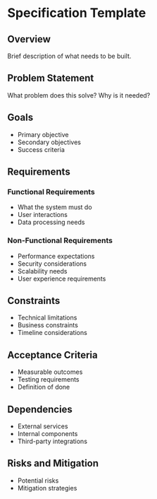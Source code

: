 # Specification Template

## Overview
Brief description of what needs to be built.

## Problem Statement
What problem does this solve? Why is it needed?

## Goals
- Primary objective
- Secondary objectives
- Success criteria

## Requirements
### Functional Requirements
- What the system must do
- User interactions
- Data processing needs

### Non-Functional Requirements
- Performance expectations
- Security considerations
- Scalability needs
- User experience requirements

## Constraints
- Technical limitations
- Business constraints
- Timeline considerations

## Acceptance Criteria
- Measurable outcomes
- Testing requirements
- Definition of done

## Dependencies
- External services
- Internal components
- Third-party integrations

## Risks and Mitigation
- Potential risks
- Mitigation strategies